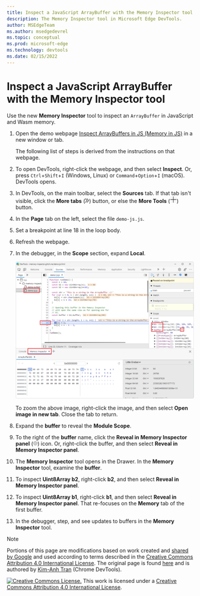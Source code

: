 ```yaml
---
title: Inspect a JavaScript ArrayBuffer with the Memory Inspector tool
description: The Memory Inspector tool in Microsoft Edge DevTools.
author: MSEdgeTeam
ms.author: msedgedevrel
ms.topic: conceptual
ms.prod: microsoft-edge
ms.technology: devtools
ms.date: 02/15/2022
---
```

<!-- Copyright Kayce Basques

   Licensed under the Apache License, Version 2.0 (the "License");
   you may not use this file except in compliance with the License.
   You may obtain a copy of the License at

       https://www.apache.org/licenses/LICENSE-2.0

   Unless required by applicable law or agreed to in writing, software
   distributed under the License is distributed on an "AS IS" BASIS,
   WITHOUT WARRANTIES OR CONDITIONS OF ANY KIND, either express or implied.
   See the License for the specific language governing permissions and
   limitations under the License.  -->
# Inspect a JavaScript ArrayBuffer with the Memory Inspector tool


<!-- this page's content so far is the entry from
https://docs.microsoft.com/en-us/microsoft-edge/devtools-guide-chromium/whats-new/2021/04/devtools#new-memory-inspector-tool
-->



Use the new **Memory Inspector** tool to inspect an `ArrayBuffer` in JavaScript and Wasm memory.

1. Open the demo webpage [Inspect ArrayBuffers in JS (Memory in JS)](https://memory-inspector.glitch.me/demo-js.html) in a new window or tab.

   The following list of steps is derived from the instructions on that webpage.

1. To open DevTools, right-click the webpage, and then select **Inspect**.  Or, press `Ctrl`+`Shift`+`I` (Windows, Linux) or `Command`+`Option`+`I` (macOS).  DevTools opens.

1. In DevTools, on the main toolbar, select the **Sources** tab.  If that tab isn't visible, click the **More tabs** (![More tabs icon.](../media/more-tabs-icon-light-theme.png)) button, or else the **More Tools** (![More Tools icon.](../media/more-tools-icon-light-theme.png)) button.

1. In the **Page** tab on the left, select the file `demo-js.js`. <!-- `memory-write-wasm`-->

1. Set a breakpoint at line 18 in the loop body.

1. Refresh the webpage.

1. In the debugger, in the **Scope** section, expand **Local**.

   ![The Memory Inspector tool.](../media/memory-inspector-tool.png)

   To zoom the above image, right-click the image, and then select **Open image in new tab**.  Close the tab to return.

1. Expand the **buffer** to reveal the **Module Scope**.

1. To the right of the **buffer** name, click the **Reveal in Memory Inspector panel** (!['Reveal in Memory Inspector panel' icon.](../media/reveal-in-memory-inspector-panel-icon.png)) icon.  Or, right-click the buffer, and then select **Reveal in Memory Inspector panel**.

1. The **Memory Inspector** tool opens in the Drawer.  In the **Memory Inspector** tool, examine the **buffer**.

1. To inspect **Uint8Array b2**, <!-- expand that node to see the buffer, and then select the **Memory** icon (or-->right-click **b2**, and then select **Reveal in Memory Inspector panel**.

1. To inspect **Uint8Array b1**, <!-- expand that node to see the buffer, and then select the **Memory** icon (or-->right-click **b1**, and then select **Reveal in Memory Inspector panel**.  That re-focuses on the **Memory** tab of the first buffer.

1. In the debugger, step, and see updates to buffers in the **Memory Inspector** tool.




<!-- ====================================================================== -->
> [!NOTE]
> Portions of this page are modifications based on work created and [shared by Google](https://developers.google.com/terms/site-policies) and used according to terms described in the [Creative Commons Attribution 4.0 International License](https://creativecommons.org/licenses/by/4.0).
> The original page is found [here](https://developer.chrome.com/blog/memory-inspector/) and is authored by [Kim-Anh Tran](https://developer.chrome.com/authors/kimanh/) (Chrome DevTools).

[![Creative Commons License.](https://i.creativecommons.org/l/by/4.0/88x31.png)](https://creativecommons.org/licenses/by/4.0)
This work is licensed under a [Creative Commons Attribution 4.0 International License](https://creativecommons.org/licenses/by/4.0).
